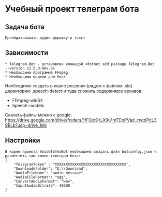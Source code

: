 # Учебный проект телеграм бота

## Задача бота

    Преобразовывать аудио дорожку в текст

## Зависимости

    * Telegram.Bot - установлен командой <dotnet add package Telegram.Bot --version 22.5.0-dev.8>
    * Необходима программа FFmpeg
    * Необходимы модели для Vosk

Необходимо создать в корне решения (рядом с файлом .sln) директорию .speech-detect и туда сложить содержимое архивов:
* FFmpeg-win64
* Speech-models

Скачать файлы можно с google: https://drive.google.com/drive/folders/1fFQoKHLX9u1mTDpPVad_cwtdPdL39BLb?usp=drive_link

## Настройки

    В корне проекта VoiceToTexBot необходимо создать файл botconfig.json и разместить там токен телеграм бота:
    {
        "TelegramToken" : "XXXXXXXXXXXXXXXXXXXXXXXXXXXXXXXXX",
        "DownloadsFolder": "D:\\Download",
        "AudioFileName": "audio_message",
        "AudioFileFormat": "ogg",
        "ConvertAudioFormat": "wav",
        "InputAudioBitrate": 48000
    }

